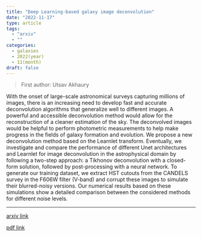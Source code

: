 ```yaml
---
title: "Deep Learning-based galaxy image deconvolution"
date: "2022-11-17"
type: article
tags:
  - "arxiv"
  - ""
categories:
  - galaxies
  - 2022(year)
  - 11(month)
draft: false
---
```


> First author: Utsav Akhaury

 With the onset of large-scale astronomical surveys capturing millions of
images, there is an increasing need to develop fast and accurate deconvolution
algorithms that generalize well to different images. A powerful and accessible
deconvolution method would allow for the reconstruction of a cleaner estimation
of the sky. The deconvolved images would be helpful to perform photometric
measurements to help make progress in the fields of galaxy formation and
evolution. We propose a new deconvolution method based on the Learnlet
transform. Eventually, we investigate and compare the performance of different
Unet architectures and Learnlet for image deconvolution in the astrophysical
domain by following a two-step approach: a Tikhonov deconvolution with a
closed-form solution, followed by post-processing with a neural network. To
generate our training dataset, we extract HST cutouts from the CANDELS survey
in the F606W filter (V-band) and corrupt these images to simulate their
blurred-noisy versions. Our numerical results based on these simulations show a
detailed comparison between the considered methods for different noise levels.

---
[arxiv link](http://arxiv.org/abs/2211.09597v1)

[pdf link](http://arxiv.org/pdf/2211.09597v1)